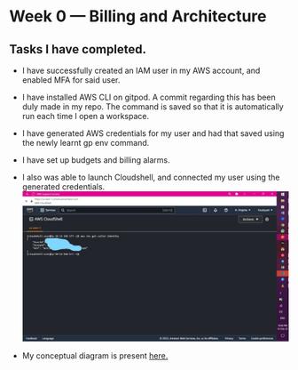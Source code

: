 # Week 0 — Billing and Architecture
## Tasks I have completed.
- I have successfully created an IAM user in my AWS account, and enabled MFA for said user.

- I have installed AWS CLI on gitpod. A commit regarding this has been duly made in my repo. The command is saved so that it is automatically run each time I open a workspace.

- I have generated AWS credentials for my user and had that saved using the newly learnt gp env command.


- I have set up budgets and billing alarms.

- I also was able to launch Cloudshell, and connected my user using the generated credentials.
![Cloudshell](../Materials/Screenshot%20(271).jpg)

- My conceptual diagram is present [here.](https://lucid.app/lucidchart/8314f318-8de0-4477-9825-ee0e537a8df7/edit?viewport_loc=-642%2C-120%2C1932%2C860%2C0_0&invitationId=inv_1cd030b5-9153-445a-805d-2f6c769d1198)


